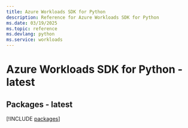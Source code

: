 ```yaml
---
title: Azure Workloads SDK for Python
description: Reference for Azure Workloads SDK for Python
ms.date: 03/19/2025
ms.topic: reference
ms.devlang: python
ms.service: workloads
---
```

# Azure Workloads SDK for Python - latest
## Packages - latest
[!INCLUDE [packages](workloads-index.md)]